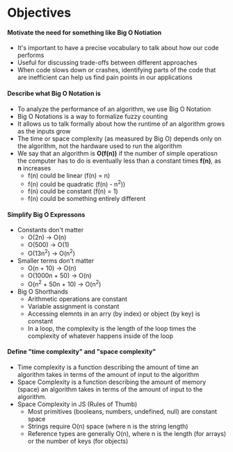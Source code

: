 # Objectives

#### Motivate the need for something like Big O Notiation
* It's important to have a precise vocabulary to talk about how our code performs
* Useful for discussing trade-offs between different approaches
* When code slows down or crashes, identifying parts of the code that are inefficient can help us find pain points in our applications

#### Describe what Big O Notation is 
* To analyze the performance of an algorithm, we use Big O Notation
* Big O Notations is a way to formalize fuzzy counting
* It allows us to talk formally about how the runtime of an algorithm grows as the inputs grow
* The time or space complexity (as measured by Big O) depends only on the algorithm, not the hardware used to run the algorithm
* We say that an algorithm is **O(f(n))** if the number of simple operatiosn the computer has to do is eventually less than a constant times **f(n)**, as **n** increases
    * f(n) could be linear (f(n) = n)
    * f(n) could be quadratic (f(n) - n<sup>2</sup>))
    * f(n) could be constant (f(n) = 1)
    * f(n) could be something entirely different

#### Simplify Big O Expressons
* Constants don't matter
    * O(2n) -> O(n)
    * O(500) -> O(1)
    * O(13n<sup>2</sup>) -> O(n<sup>2</sup>)
* Smaller terms don't matter
    * O(n + 10) -> O(n)
    * O(1000n + 50) -> O(n) 
    * O(n<sup>2</sup> + 50n + 10) -> O(n<sup>2</sup>)
* Big O Shorthands
    * Arithmetic operations are constant
    * Variable assignment is constant
    * Accessing elemnts in an arry (by index) or object (by key) is constant
    * In a loop, the complexity is the length of the loop times the complexity of whatever happens inside of the loop
 
#### Define "time complexity" and "space complexity"
* Time complexity is a function describing the amount of time an algorithm takes in terms of the amount of input to the algorithm
* Space Complexity is a function describing the amount of memory (space) an algorithm takes in terms of the amount of input to the algorithm.
* Space Complexity in JS (Rules of Thumb)
    * Most primitives (booleans, numbers, undefined, null) are constant space
    * Strings require O(n) space (where n is the string length)
    * Reference types are generally O(n), where n is the length (for arrays) or the number of keys (for objects)
